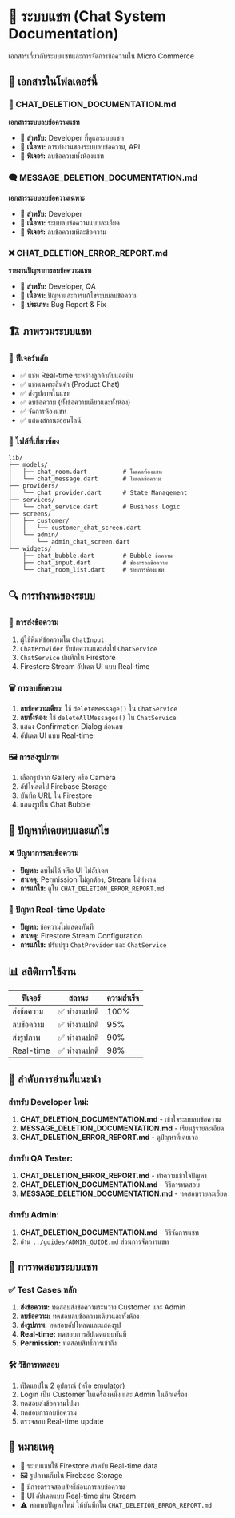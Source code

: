 # 💬 ระบบแชท (Chat System Documentation)

เอกสารเกี่ยวกับระบบแชทและการจัดการข้อความใน Micro Commerce

## 📝 เอกสารในโฟลเดอร์นี้

### 💬 CHAT_DELETION_DOCUMENTATION.md
**เอกสารระบบลบข้อความแชท**
- 🎯 **สำหรับ:** Developer ที่ดูแลระบบแชท
- 📝 **เนื้อหา:** การทำงานของระบบลบข้อความ, API
- 🔧 **ฟีเจอร์:** ลบข้อความทั้งห้องแชท

### 🗨️ MESSAGE_DELETION_DOCUMENTATION.md
**เอกสารระบบลบข้อความเฉพาะ**
- 🎯 **สำหรับ:** Developer
- 📝 **เนื้อหา:** ระบบลบข้อความแบบละเอียด
- 🔧 **ฟีเจอร์:** ลบข้อความทีละข้อความ

### ❌ CHAT_DELETION_ERROR_REPORT.md
**รายงานปัญหาการลบข้อความแชท**
- 🎯 **สำหรับ:** Developer, QA
- 📝 **เนื้อหา:** ปัญหาและการแก้ไขระบบลบข้อความ
- 🐛 **ประเภท:** Bug Report & Fix

## 🏗️ ภาพรวมระบบแชท

### 🔧 ฟีเจอร์หลัก
- ✅ แชท Real-time ระหว่างลูกค้ากับแอดมิน
- ✅ แชทเฉพาะสินค้า (Product Chat)
- ✅ ส่งรูปภาพในแชท
- ✅ ลบข้อความ (ทั้งข้อความเดียวและทั้งห้อง)
- ✅ จัดการห้องแชท
- ✅ แสดงสถานะออนไลน์

### 📱 ไฟล์ที่เกี่ยวข้อง
```
lib/
├── models/
│   ├── chat_room.dart          # โมเดลห้องแชท
│   └── chat_message.dart       # โมเดลข้อความ
├── providers/
│   └── chat_provider.dart      # State Management
├── services/
│   └── chat_service.dart       # Business Logic
├── screens/
│   ├── customer/
│   │   └── customer_chat_screen.dart
│   └── admin/
│       └── admin_chat_screen.dart
└── widgets/
    ├── chat_bubble.dart        # Bubble ข้อความ
    ├── chat_input.dart         # ช่องกรอกข้อความ
    └── chat_room_list.dart     # รายการห้องแชท
```

## 🔍 การทำงานของระบบ

### 📨 การส่งข้อความ
1. ผู้ใช้พิมพ์ข้อความใน `ChatInput`
2. `ChatProvider` รับข้อความและส่งไป `ChatService`
3. `ChatService` บันทึกใน Firestore
4. Firestore Stream อัปเดต UI แบบ Real-time

### 🗑️ การลบข้อความ
1. **ลบข้อความเดียว:** ใช้ `deleteMessage()` ใน `ChatService`
2. **ลบทั้งห้อง:** ใช้ `deleteAllMessages()` ใน `ChatService`
3. แสดง Confirmation Dialog ก่อนลบ
4. อัปเดต UI แบบ Real-time

### 🖼️ การส่งรูปภาพ
1. เลือกรูปจาก Gallery หรือ Camera
2. อัปโหลดไป Firebase Storage
3. บันทึก URL ใน Firestore
4. แสดงรูปใน Chat Bubble

## 🐛 ปัญหาที่เคยพบและแก้ไข

### ❌ ปัญหาการลบข้อความ
- **ปัญหา:** ลบไม่ได้ หรือ UI ไม่อัปเดต
- **สาเหตุ:** Permission ไม่ถูกต้อง, Stream ไม่ทำงาน
- **การแก้ไข:** ดูใน `CHAT_DELETION_ERROR_REPORT.md`

### 🔄 ปัญหา Real-time Update
- **ปัญหา:** ข้อความไม่แสดงทันที
- **สาเหตุ:** Firestore Stream Configuration
- **การแก้ไข:** ปรับปรุง `ChatProvider` และ `ChatService`

## 📊 สถิติการใช้งาน

| ฟีเจอร์ | สถานะ | ความสำเร็จ |
|---------|--------|------------|
| ส่งข้อความ | ✅ ทำงานปกติ | 100% |
| ลบข้อความ | ✅ ทำงานปกติ | 95% |
| ส่งรูปภาพ | ✅ ทำงานปกติ | 90% |
| Real-time | ✅ ทำงานปกติ | 98% |

## 🚀 ลำดับการอ่านที่แนะนำ

### สำหรับ Developer ใหม่:
1. **CHAT_DELETION_DOCUMENTATION.md** - เข้าใจระบบลบข้อความ
2. **MESSAGE_DELETION_DOCUMENTATION.md** - เรียนรู้รายละเอียด
3. **CHAT_DELETION_ERROR_REPORT.md** - ดูปัญหาที่เคยเจอ

### สำหรับ QA Tester:
1. **CHAT_DELETION_ERROR_REPORT.md** - ทำความเข้าใจปัญหา
2. **CHAT_DELETION_DOCUMENTATION.md** - วิธีการทดสอบ
3. **MESSAGE_DELETION_DOCUMENTATION.md** - ทดสอบรายละเอียด

### สำหรับ Admin:
1. **CHAT_DELETION_DOCUMENTATION.md** - วิธีจัดการแชท
2. อ่าน `../guides/ADMIN_GUIDE.md` ส่วนการจัดการแชท

## 🔧 การทดสอบระบบแชท

### ✅ Test Cases หลัก
1. **ส่งข้อความ:** ทดสอบส่งข้อความระหว่าง Customer และ Admin
2. **ลบข้อความ:** ทดสอบลบข้อความเดียวและทั้งห้อง
3. **ส่งรูปภาพ:** ทดสอบอัปโหลดและแสดงรูป
4. **Real-time:** ทดสอบการอัปเดตแบบทันที
5. **Permission:** ทดสอบสิทธิ์การเข้าถึง

### 🛠️ วิธีการทดสอบ
1. เปิดแอปใน 2 อุปกรณ์ (หรือ emulator)
2. Login เป็น Customer ในเครื่องหนึ่ง และ Admin ในอีกเครื่อง
3. ทดสอบส่งข้อความไปมา
4. ทดสอบการลบข้อความ
5. ตรวจสอบ Real-time update

## 📌 หมายเหตุ

- 💬 ระบบแชทใช้ Firestore สำหรับ Real-time data
- 🖼️ รูปภาพเก็บใน Firebase Storage
- 🔐 มีการตรวจสอบสิทธิ์ก่อนการลบข้อความ
- 🔄 UI อัปเดตแบบ Real-time ผ่าน Stream
- ⚠️ หากพบปัญหาใหม่ ให้บันทึกใน `CHAT_DELETION_ERROR_REPORT.md`